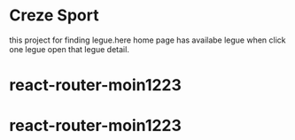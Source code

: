 # Creze Sport

this project for finding legue.here home page has availabe legue when click one legue open that legue detail.
# react-router-moin1223
# react-router-moin1223
